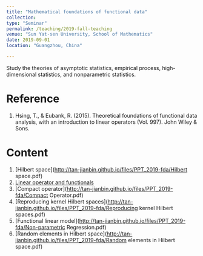 ```yaml
---
title: "Mathematical foundations of functional data"
collection: 
type: "Seminar"
permalink: /teaching/2019-fall-teaching
venue: "Sun Yat-sen University, School of Mathematics"
date: 2019-09-01
location: "Guangzhou, China"

---         
```


Study the theories of asymptotic statistics, empirical process, high-dimensional statistics, and nonparametric statistics.

Reference
======

1. Hsing, T., & Eubank, R. (2015). Theoretical foundations of functional data analysis, with an introduction to linear operators (Vol. 997). John Wiley & Sons.

Content 
======
1. [Hilbert space](http://tan-jianbin.github.io/files/PPT_2019-fda/Hilbert space.pdf)
2. [Linear operator and functionals](http://tan-jianbin.github.io/files/PPT_2019-fda/Operator.pdf)
3. [Compact operator](http://tan-jianbin.github.io/files/PPT_2019-fda/Compact Operator.pdf)
4. [Reproducing kernel Hilbert spaces](http://tan-jianbin.github.io/files/PPT_2019-fda/Reproducing kernel Hilbert spaces.pdf)
5. [Functional linear model](http://tan-jianbin.github.io/files/PPT_2019-fda/Non-parametric Regression.pdf)
6. [Random elements in Hilbert space](http://tan-jianbin.github.io/files/PPT_2019-fda/Random elements in Hilbert space.pdf)
